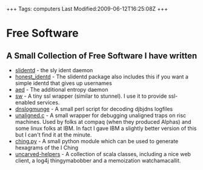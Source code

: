 +++
Tags: computers
Last Modified:2009-06-12T16:25:08Z
+++
# Free Software

## A Small Collection of Free Software I have written
* [slidentd][5] - the sly ident daemon
* [honest_identd][6] - The slidentd package also includes this if you
want a simple identd that gives up usernames
* [aed][7] - The additional entropy daemon
* [sw][8] - A tiny ssl wrapper (similar to stunnel). I use it to
provide ssl-enabled services.
* [dnslogmunge][9] - A small perl script for decoding djbjdns logfiles
* [unaligned.c][10] - A small wrapper for debugging unaligned traps on
risc machines. Used by folks at compaq (when they produced Alphas)
and some linux folks at IBM. In fact I gave IBM a slightly better
version of this but I can't find it at the minute.
* [ching.py][11] - A small python module which can be used to generate
hexagrams of the I Ching
* [uncarved-helpers][12] - A collection of scala classes, including a
nice web client, a log4j thingymabobber and a memoization
watchamacallit.

[1]: http://www.uncarved.com/articles/free_software
[2]: http://www.uncarved.com/
[3]: http://www.uncarved.com/articles/contact
[4]: http://www.uncarved.com/login/
[5]: http://www.uncarved.com/static/slidentd/
[6]: http://www.uncarved.com/static/slidentd/
[7]: http://www.uncarved.com/static/aed/
[8]: ftp://ftp.uncarved.com/misc/sw-0.0.01.tar.gz
[9]: http://www.uncarved.com/static/misc/dnslogmunge.html
[10]: http://www.uncarved.com/static/misc/unaligned.c.html
[11]: http://www.uncarved.com/blog/ching.mrk
[12]: http://www.uncarved.com/blog/helpers.mrk
[13]: http://www.uncarved.com/tags/computers
[14]: mailto:sean@uncarved.com
[15]: http://creativecommons.org/licenses/by-sa/4.0/
